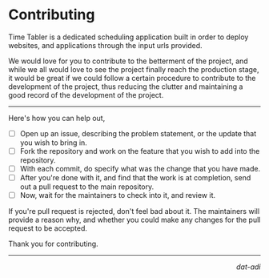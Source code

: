 # Contributing

Time Tabler is a dedicated scheduling application built in order to deploy websites, and applications through the input urls provided.

We would love for you to contribute to the betterment of the project, and while we all would love to see the project finally reach the production stage,
it would be great if we could follow a certain procedure to contribute to the development of the project, thus reducing the clutter and maintaining a good record of the development of the project.

---

Here's how you can help out,
- [ ] Open up an issue, describing the problem statement, or the update that you wish to bring in.
- [ ] Fork the repository and work on the feature that you wish to add into the repository.
- [ ] With each commit, do specify what was the change that you have made.
- [ ] After you're done with it, and find that the work is at completion, send out a pull request to the main repository.
- [ ] Now, wait for the maintainers to check into it, and review it.

If you're pull request is rejected, don't feel bad about it.
The maintainers will provide a reason why, and whether you could make any changes for the pull request to be accepted.

Thank you for contributing.

---
<p align="right"><i>dat-adi</i></p>
